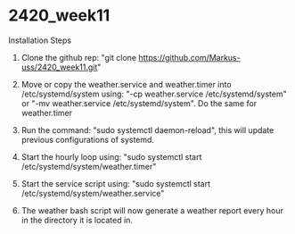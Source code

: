 # 2420_week11

Installation Steps

1. Clone the github rep: "git clone https://github.com/Markus-uss/2420_week11.git"

2. Move or copy the weather.service and weather.timer into /etc/systemd/system using: "-cp weather.service /etc/systemd/system" or "-mv weather.service /etc/systemd/system". Do the same for weather.timer

3. Run the command: "sudo systemctl daemon-reload", this will update previous configurations of systemd.

4. Start the hourly loop using: "sudo systemctl start /etc/systemd/system/weather.timer"

5. Start the service script using: "sudo systemctl start /etc/systemd/system/weather.service"

6. The weather bash script will now generate a weather report every hour in the directory it is located in.
